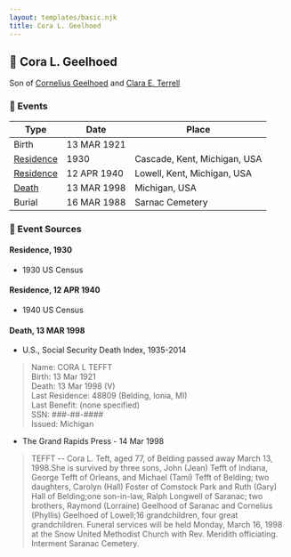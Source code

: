 ```yaml
---
layout: templates/basic.njk
title: Cora L. Geelhoed
---
```

## 🔵 Cora L. Geelhoed

Son of [Cornelius Geelhoed](/people/9/92844960) and [Clara E. Terrell](/people/6/62490094)

### 📆 Events

Type | Date | Place
------ | ------ | ------
Birth | 13 MAR 1921 |
[Residence](#event-1) | 1930 | Cascade, Kent, Michigan, USA
[Residence](#event-2) | 12 APR 1940 | Lowell, Kent, Michigan, USA
[Death](#event-3) | 13 MAR 1998 | Michigan, USA
Burial | 16 MAR 1988 | Sarnac Cemetery

### 📰 Event Sources

#### <a id="event-1"></a> Residence, 1930
* 1930 US Census

#### <a id="event-2"></a> Residence, 12 APR 1940
* 1940 US Census

#### <a id="event-3"></a> Death, 13 MAR 1998
* U.S., Social Security Death Index, 1935-2014
>   
  > Name: CORA L TEFFT  
  > Birth: 13 Mar 1921  
  > Death: 13 Mar 1998 (V)  
  > Last Residence: 48809 (Belding, Ionia, MI)  
  > Last Benefit: (none specified)  
  > SSN: ###-##-####  
  > Issued: Michigan
* The Grand Rapids Press  - 14 Mar 1998
>   
  > TEFFT -- Cora L. Teft, aged 77, of Belding passed away March 13, 1998.She is survived by three sons, John (Jean) Tefft of Indiana, George Tefft of Orleans, and Michael (Tami) Tefft of Belding; two daughters, Carolyn (Hall) Foster of Comstock Park and Ruth (Gary) Hall of Belding;one son-in-law, Ralph Longwell of Saranac; two brothers, Raymond (Lorraine) Geelhood of Saranac and Cornelius (Phyllis) Geelhoed of Lowell;16 grandchildren, four great grandchildren. Funeral services will be held Monday, March 16, 1998 at the Snow United Methodist Church with Rev. Meridith officiating. Interment Saranac Cemetery.
